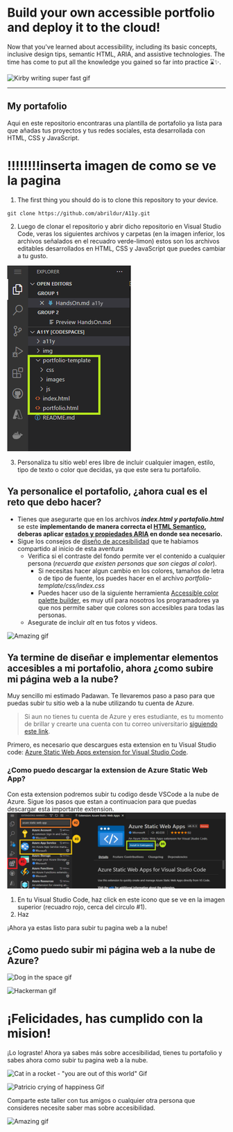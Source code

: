 # Build your own accessible portfolio and deploy it to the cloud!

Now that you've learned about accessibility, including its basic concepts, inclusive design tips, semantic HTML, ARIA, and assistive technologies. The time has come to put all the knowledge you gained so far into practice ⌛✨.

![Kirby writing super fast gif](https://media.giphy.com/media/uQkKavfX6TER2/giphy.gif)

---

## My portafolio
Aqui en este repositorio encontraras una plantilla de portafolio ya lista para que añadas tus proyectos y tus redes sociales, esta desarrollada con HTML, CSS y JavaScript.

# !!!!!!!!inserta imagen de como se ve la pagina

1.  The first thing you should do is to clone this repository to your device.
  ```
  git clone https://github.com/abrildur/A11y.git
```
2.  Luego de clonar el repositorio y abrir dicho repositorio en Visual Studio Code, veras los siguientes archivos  y carpetas (en la imagen inferior, los archivos señalados en el recuadro verde-limon) estos son los archivos editables desarrollados en HTML, CSS y JavaScript que puedes cambiar a tu gusto.

![Portfolio file's location](../img/portfoliolocation.png)

3. Personaliza tu sitio web! eres libre de incluir cualquier imagen, estilo, tipo de texto o color que decidas, ya que este sera tu portafolio.

## Ya personalice el portafolio, **¿ahora cual es el reto que debo hacer?**

- Tienes que asegurarte que en los archivos **_index.html y portafolio.html_** se este **implementando de manera correcta el [HTML Semantico](./HTMLSemantico.md), deberas aplicar [estados y propiedades ARIA](./Aria.md) en donde sea necesario.**
- Sigue los consejos de [diseño de accesibilidad](./Pautas.md) que te habiamos compartido al inicio de esta aventura
  - Verifica si el contraste del fondo permite ver el contenido a cualquier persona (_recuerda que existen personas que son ciegas al color_).
    - Si necesitas hacer algun cambio en los colores, tamaños de letra o de tipo de fuente, los puedes hacer en el archivo
       _portfolio-template/css/index.css_
    - Puedes hacer uso de la siguiente herramienta [Accessible color palette builder](https://toolness.github.io/accessible-color-matrix/), es muy util para nosotros los programadores ya que nos permite saber que colores son accesibles para todas las personas.
  - Asegurate de incluir _alt_ en tus fotos y videos. 

![Amazing gif](https://media.giphy.com/media/o0vwzuFwCGAFO/giphy.gif)


## Ya termine de diseñar e implementar elementos accesibles a mi portafolio, ahora ¿como subire mi página web a la nube?

Muy sencillo mi estimado Padawan. Te llevaremos paso a paso para que puedas subir tu sitio web a la nube utilizando tu cuenta de Azure. 

> Si aun no tienes tu cuenta de Azure y eres estudiante, es tu momento de brillar y crearte una cuenta con tu correo universitario [siguiendo este link](https://azure.microsoft.com/es-mx/free/students/).

Primero, es necesario que descargues esta extension en tu Visual Studio code: [Azure Static Web Apps extension for Visual Studio Code](https://marketplace.visualstudio.com/items?itemName=ms-azuretools.vscode-azurestaticwebapps).

 ### ¿Como puedo descargar la extension de Azure Static Web App?
Con esta extension podremos subir tu codigo desde VSCode a la nube de Azure. Sigue los pasos que estan a continuacion para que puedas descargar esta importante extension.
![How to download the Azure Static Web App Step-by-Step Image's](../img/extension.png)
 1. En tu Visual Studio Code, haz click en este icono que se ve en la imagen superior (recuadro rojo, cerca del circulo #1).
 2. Haz

¡Ahora ya estas listo para subir tu pagina web a la nube!

## ¿Como puedo subir mi página web a la nube de Azure?
 ![Dog in the space gif](https://media.giphy.com/media/11syU6ZZ6PsGRO/giphy.gif)


![Hackerman gif](https://media.giphy.com/media/3knKct3fGqxhK/giphy.gif)
 # ¡Felicidades, has cumplido con la mision! 
 ¡Lo lograste! Ahora ya sabes más sobre accesibilidad, tienes tu portafolio y sabes ahora como subir tu pagina web a la nube.

![Cat in a rocket - "you are out of this world" Gif](https://media.giphy.com/media/jpzOxSk3CV0ur5LyqU/giphy.gif)

 ![Patricio crying of happiness Gif](https://media.giphy.com/media/1GTZA4flUzQI0/giphy.gif)

 Comparte este taller con tus amigos o cualquier otra persona que consideres necesite saber mas sobre accesibilidad.

![Amazing gif](https://media.giphy.com/media/eoxomXXVL2S0E/giphy.gif)
